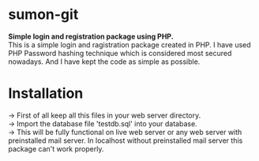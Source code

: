 # sumon-git
<b>Simple login and registration package using PHP.</b><br>
This is a simple login and ragistration package created in PHP. I have used PHP Password hashing technique which is considered most secured nowadays. And I have kept the code as simple as possible.

# Installation
→ First of all keep all this files in your web server directory.<br>
→ Import the database file 'testdb.sql' into your database.<br>
→ This will be fully functional on live web server or any web server with preinstalled mail server. In localhost without preinstalled mail server this package can't work properly.<br>

